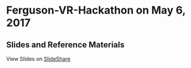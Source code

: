 # Ferguson-VR-Hackathon on May 6, 2017
## Slides and Reference Materials

View Slides on [SlideShare](https://www.slideshare.net/RolandOlivierDubois/ferguson-vr-hackathon-may-6-2017)